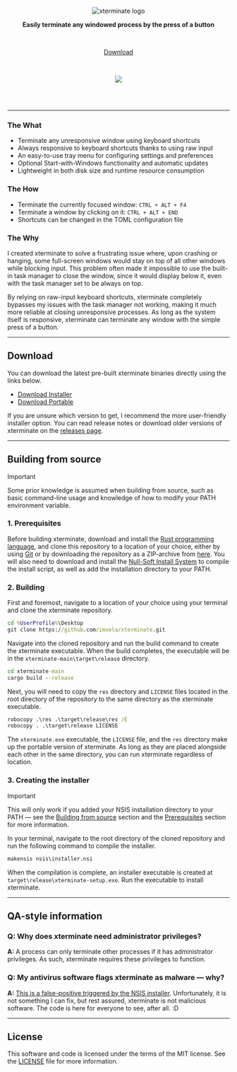 <br><br>

<p align="center"><img src="https://github.com/imxela/xterminate/blob/main/images/logo.png?raw=true" alt="xterminate logo" border="0"></p>

**<p align="center">Easily terminate any windowed process by the press of a button</p>**

<br>

<p align="center"><a href="#download">Download</a></p>

<br>

<p align="center"><img src="https://media1.giphy.com/media/v1.Y2lkPTc5MGI3NjExencxYjkwZjZmaXY3NWxnb3pwbHIyN2d0NmJsM3FqMHEzdnVvYjdxcyZlcD12MV9pbnRlcm5hbF9naWZfYnlfaWQmY3Q9Zw/ptbmSkcn2GeRzlLjId/giphy.gif" border="0"></p>

<br><br>

---

### The What

 - Terminate any unresponsive window using keyboard shortcuts
 - Always responsive to keyboard shortcuts thanks to using raw input
 - An easy-to-use tray menu for configuring settings and preferences
 - Optional Start-with-Windows functionality and automatic updates
 - Lightweight in both disk size and runtime resource consumption

### The How

 - Terminate the currently focused window: `CTRL + ALT + F4`
 - Terminate a window by clicking on it: `CTRL + ALT + END`
 - Shortcuts can be changed in the TOML configuration file

### The Why

I created xterminate to solve a frustrating issue where, upon crashing or hanging, some full-screen windows would stay on top of all other windows while blocking input. This problem often made it impossible to use the built-in task manager to close the window, since it would display below it, even with the task manager set to be always on top.

By relying on raw-input keyboard shortcuts, xterminate completely bypasses my issues with the task manager not working, making it much more reliable at closing unresponsive processes. As long as the system itself is responsive, xterminate can terminate any window with the simple press of a button.

---
## Download

You can download the latest pre-built xterminate binaries directly using the links below.

 - <a href="https://github.com/imxela/xterminate/releases/latest/download/xterminate-setup.exe">Download Installer</a>
 - <a href="https://github.com/imxela/xterminate/releases/latest/download/xterminate-portable.zip">Download Portable</a>

If you are unsure which version to get, I recommend the more user-friendly installer option. You can read release notes or download older versions of xterminate on the <a href="https://github.com/imxela/xterminate/releases">releases page</a>.

---
## Building from source

> [!IMPORTANT]  
> Some prior knowledge is assumed when building from source, such as basic command-line usage and knowledge of how to modify your PATH environment variable.

### 1. Prerequisites<a id='prerequisites'></a>

Before building xterminate, download and install the [Rust programming language](https://www.rust-lang.org/tools/install), and clone this repository to a location of your choice, either by using [Git](https://git-scm.com/downloads) or by downloading the repository as a ZIP-archive from [here](https://github.com/imxela/xterminate/archive/refs/heads/main.zip). You will also need to download and install the [Null-Soft Install System](https://nsis.sourceforge.io/Download) to compile the install script, as well as add the installation directory to your PATH.

### 2. Building

First and foremost, navigate to a location of your choice using your terminal and clone the xterminate repository.

```cmd
cd %UserProfile%\Desktop
git clone https://github.com/imxela/xterminate.git
```

Navigate into the cloned repository and run the build command to create the xterminate executable. When the build completes, the executable will be in the `xterminate-main\target\release` directory.

```cmd
cd xterminate-main
cargo build --release
```

Next, you will need to copy the `res` directory and `LICENSE` files located in the root directory of the repository to the same directory as the xterminate executable.

```cmd
robocopy .\res .\target\release\res /E
robocopy . .\target\release LICENSE
```

The `xterminate.exe` executable, the `LICENSE` file, and the `res` directory make up the portable version of xterminate. As long as they are placed alongside each other in the same directory, you can run xterminate regardless of location.

### 3. Creating the installer

> [!IMPORTANT]  
> This will only work if you added your NSIS installation directory to your PATH — see the [Building from source](#building-from-source) section and the [Prerequisites](#prerequisites) section for more information.

In your terminal, navigate to the root directory of the cloned repository and run the following command to compile the installer.

```cmd
makensis nsis\installer.nsi
```

When the compilation is complete, an installer executable is created at `target\release\xterminate-setup.exe`. Run the executable to install xterminate.

---

## QA-style information

### Q: Why does xterminate need administrator privileges?
**A:** A process can only terminate other processes if it has administrator privileges. As such, xterminate requires these privileges to function.

### Q: My antivirus software flags xterminate as malware — why?
**A:** [This is a false-positive triggered by the NSIS installer](https://nsis.sourceforge.io/NSIS_False_Positives). Unfortunately, it is not something I can fix, but rest assured, xterminate is not malicious software. The code is here for everyone to see, after all. :D

---

## License

This software and code is licensed under the terms of the MIT license. See the [LICENSE](license) file for more information.
